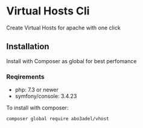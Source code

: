 # Virtual Hosts Cli
Create Virtual Hosts for apache with one click

## Installation
Install with Composer as global for best perfomance

### Reqirements
* php: 7.3 or newer
* symfony/console: 3.4.23

To install with composer:
```
composer global require abo3adel/vhost
```
